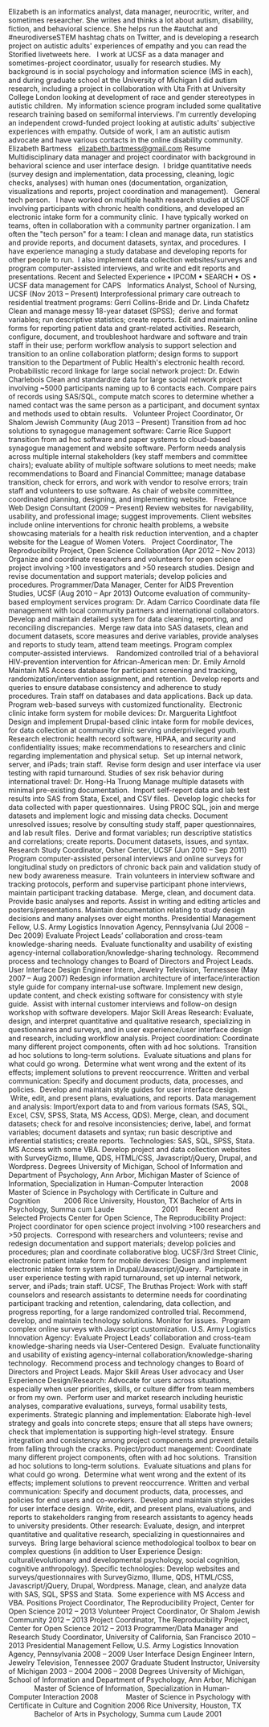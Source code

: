 Elizabeth is an informatics analyst, data manager, neurocritic, writer, and sometimes researcher. She writes and thinks a lot about autism, disability, fiction, and behavioral science. She helps run the #autchat and #neurodiverseSTEM hashtag chats on Twitter, and is developing a research project on autistic adults' experiences of empathy and you can read the Storified livetweets here.
 
I work at UCSF as a data manager and sometimes-project coordinator, usually for research studies. My background is in social psychology and information science (MS in each), and during graduate school at the University of Michigan I did autism research, including a project in collaboration with Uta Frith at University College London looking at development of race and gender stereotypes in autistic children.  My information science program included some qualitative research training based on semiformal interviews. I'm currently developing an independent crowd-funded project looking at autistic adults' subjective experiences with empathy. Outside of work, I am an autistic autism advocate and have various contacts in the online disability community. 
 
Elizabeth Bartmess
 
elizabeth.bartmess@gmail.com 
Resume
Multidisciplinary data manager and project coordinator with background in behavioral science and user interface design.  
I bridge quantitative needs (survey design and implementation, data processing, cleaning, logic checks, analyses) with human ones (documentation, organization, visualizations and reports, project coordination and management). 
 
General tech person. 
 
I have worked on multiple health research studies at USCF involving participants with chronic health conditions, and developed an electronic intake form for a community clinic.  I have typically worked on teams, often in collaboration with a community partner organization. I am often the "tech person" for a team: I clean and manage data, run statistics and provide reports, and document datasets, syntax, and procedures.  I have experience managing a study database and developing reports for other people to run.  I also implement data collection websites/surveys and program computer-assisted interviews, and write and edit reports and presentations.
Recent and Selected Experience
	•	IPCOM
	•	SEARCH
	•	OS
	•	UCSF data management for CAPS
 
Informatics Analyst, School of Nursing, UCSF (Nov 2013 – Present)
Interprofessional primary care outreach to residential treatment programs: Gerri Collins-Bride and Dr. Linda Chafetz
Clean and manage messy 18-year dataset (SPSS);  derive and format variables; run descriptive statistics; create reports. Edit and maintain online forms for reporting patient data and grant-related activities. Research, configure, document, and troubleshoot hardware and software and train staff in their use; perform workflow analysis to support selection and transition to an online collaboration platform; design forms to support transition to the Department of Public Health's electronic health record. 
 
Probabilistic record linkage for large social network project: Dr. Edwin Charlebois
Clean and standardize data for large social network project involving ~5000 participants naming up to 6 contacts each. Compare pairs of records using SAS/SQL, compute match scores to determine whether a named contact was the same person as a participant, and document syntax and methods used to obtain results. 
 
Volunteer Project Coordinator, Or Shalom Jewish Community (Aug 2013 – Present) 
Transition from ad hoc solutions to synagogue management software: Carrie Rice
Support transition from ad hoc software and paper systems to cloud-based synagogue management and website software. Perform needs analysis across multiple internal stakeholders (key staff members and committee chairs); evaluate ability of multiple software solutions to meet needs; make recommendations to Board and Financial Committee; manage database transition, check for errors, and work with vendor to resolve errors; train staff and volunteers to use software. As chair of website committee, coordinated planning, designing, and implementing website. 
 
Freelance Web Design Consultant (2009 – Present)
Review websites for navigability, usability, and professional image; suggest improvements. Client websites include online interventions for chronic health problems, a website showcasing materials for a health risk reduction intervention, and a chapter website for the League of Women Voters.
 
Project Coordinator, The Reproducibility Project, Open Science Collaboration (Apr 2012 – Nov 2013)
Organize and coordinate researchers and volunteers for open science project involving >100 investigators and >50 research studies. Design and revise documentation and support materials; develop policies and procedures. 
Programmer/Data Manager, Center for AIDS Prevention Studies, UCSF (Aug 2010 – Apr 2013) 
Outcome evaluation of community-based employment services program: Dr. Adam Carrico
Coordinate data file management with local community partners and international collaborators.  Develop and maintain detailed system for data cleaning, reporting, and reconciling discrepancies.  Merge raw data into SAS datasets, clean and document datasets, score measures and derive variables, provide analyses and reports to study team, attend team meetings. Program complex computer-assisted interviews.    
Randomized controlled trial of a behavioral HIV-prevention intervention for African-American men: Dr. Emily Arnold
Maintain MS Access database for participant screening and tracking, randomization/intervention assignment, and retention.  Develop reports and queries to ensure database consistency and adherence to study procedures. Train staff on databases and data applications. Back up data.  Program web-based surveys with customized functionality.  
Electronic clinic intake form system for mobile devices: Dr. Marguerita Lightfoot
Design and implement Drupal-based clinic intake form for mobile devices, for data collection at community clinic serving underprivileged youth. Research electronic health record software, HIPAA, and security and confidentiality issues; make recommendations to researchers and clinic regarding implementation and physical setup.  Set up internal network, server, and iPads; train staff.  Revise form design and user interface via user testing with rapid turnaround. 
Studies of sex risk behavior during international travel: Dr. Hong-Ha Truong
Manage multiple datasets with minimal pre-existing documentation.  Import self-report data and lab test results into SAS from Stata, Excel, and CSV files.  Develop logic checks for data collected with paper questionnaires.  Using PROC SQL, join and merge datasets and implement logic and missing data checks. Document unresolved issues; resolve by consulting study staff, paper questionnaires, and lab result files.  Derive and format variables; run descriptive statistics and correlations; create reports. Document datasets, issues, and syntax.  
Research Study Coordinator, Osher Center, UCSF (Jun 2010 – Sep 2011)
Program computer-assisted personal interviews and online surveys for longitudinal study on predictors of chronic back pain and validation study of new body awareness measure.  Train volunteers in interview software and tracking protocols, perform and supervise participant phone interviews, maintain participant tracking database.  Merge, clean, and document data. Provide basic analyses and reports. Assist in writing and editing articles and posters/presentations. Maintain documentation relating to study design decisions and many analyses over eight months. 
Presidential Management Fellow, U.S. Army Logistics Innovation Agency, Pennsylvania (Jul 2008 – Dec 2009) 
Evaluate Project Leads’ collaboration and cross-team knowledge-sharing needs.  Evaluate functionality and usability of existing agency-internal collaboration/knowledge-sharing technology.  Recommend process and technology changes to Board of Directors and Project Leads.  
User Interface Design Engineer Intern, Jewelry Television, Tennessee (May 2007 – Aug 2007)
Redesign information architecture of interface/interaction style guide for company internal-use software. Implement new design, update content, and check existing software for consistency with style guide.  Assist with internal customer interviews and follow-on design workshop with software developers.
Major Skill Areas
Research: Evaluate, design, and interpret quantitative and qualitative research, specializing in questionnaires and surveys, and in user experience/user interface design and research, including workflow analysis.
Project coordination: Coordinate many different project components, often with ad hoc solutions.  Transition ad hoc solutions to long-term solutions.  Evaluate situations and plans for what could go wrong.  Determine what went wrong and the extent of its effects; implement solutions to prevent reoccurrence.
Written and verbal communication: Specify and document products, data, processes, and policies.  Develop and maintain style guides for user interface design.  Write, edit, and present plans, evaluations, and reports. 
Data management and analysis: Import/export data to and from various formats (SAS, SQL, Excel, CSV, SPSS, Stata, MS Access, QDS). Merge, clean, and document datasets; check for and resolve inconsistencies; derive, label, and format variables; document datasets and syntax; run basic descriptive and inferential statistics; create reports.  
Technologies: SAS, SQL, SPSS, Stata. MS Access with some VBA. Develop project and data collection websites with SurveyGizmo, Illume, QDS, HTML/CSS, Javascript/jQuery, Drupal, and Wordpress. 
Degrees
University of Michigan, School of Information and Department of Psychology, Ann Arbor, Michigan
Master of Science of Information, Specialization in Human-Computer Interaction              2008
Master of Science in Psychology with Certificate in Culture and Cognition            2006
Rice University, Houston, TX
Bachelor of Arts in Psychology, Summa cum Laude                        2001
 
 
 
 
Recent and Selected Projects
Center for Open Science, The Reproducibility Project: Project coordinator for open science project involving >100 researchers and >50 projects.  Correspond with researchers and volunteers; revise and redesign documentation and support materials; develop policies and procedures; plan and coordinate collaborative blog. 
UCSF/3rd Street Clinic, electronic patient intake form for mobile devices: Design and implement electronic intake form system in Drupal/Javascript/jQuery.  Participate in user experience testing with rapid turnaround, set up internal network, server, and iPads; train staff.
UCSF, The Bruthas Project: Work with staff counselors and research assistants to determine needs for coordinating participant tracking and retention, calendaring, data collection, and progress reporting, for a large randomized controlled trial. Recommend, develop, and maintain technology solutions. Monitor for issues.  Program complex online surveys with Javascript customization. 
U.S. Army Logistics Innovation Agency: Evaluate Project Leads’ collaboration and cross-team knowledge-sharing needs via User-Centered Design.  Evaluate functionality and usability of existing agency-internal collaboration/knowledge-sharing technology.  Recommend process and technology changes to Board of Directors and Project Leads.
Major Skill Areas
User advocacy and User Experience Design/Research: Advocate for users across situations, especially when user priorities, skills, or culture differ from team members or from my own.  Perform user and market research including heuristic analyses, comparative evaluations, surveys, formal usability tests, experiments.
Strategic planning and implementation: Elaborate high-level strategy and goals into concrete steps; ensure that all steps have owners; check that implementation is supporting high-level strategy.  Ensure integration and consistency among project components and prevent details from falling through the cracks. 
Project/product management: Coordinate many different project components, often with ad hoc solutions.  Transition ad hoc solutions to long-term solutions.  Evaluate situations and plans for what could go wrong.  Determine what went wrong and the extent of its effects; implement solutions to prevent reoccurrence.
Written and verbal communication: Specify and document products, data, processes, and policies for end users and co-workers.  Develop and maintain style guides for user interface design.  Write, edit, and present plans, evaluations, and reports to stakeholders ranging from research assistants to agency heads to university presidents. 
Other research: Evaluate, design, and interpret quantitative and qualitative research, specializing in questionnaires and surveys.  Bring large behavioral science methodological toolbox to bear on complex questions (in addition to User Experience Design: cultural/evolutionary and developmental psychology, social cognition, cognitive anthropology). 
Specific technologies: Develop websites and surveys/questionnaires with SurveyGizmo, Illume, QDS, HTML/CSS, Javascript/jQuery, Drupal, Wordpress. Manage, clean, and analyze data with SAS, SQL, SPSS and Stata.  Some experience with MS Access and VBA. 
Positions
Project Coordinator, The Reproducibility Project, Center for Open Science
2012 – 2013
Volunteer Project Coordinator, Or Shalom Jewish Community
2012 – 2013
Project Coordinator, The Reproducibility Project, Center for Open Science
2012 – 2013
Programmer/Data Manager and Research Study Coordinator, University of California, San Francisco
2010 – 2013
Presidential Management Fellow, U.S. Army Logistics Innovation Agency, Pennsylvania
2008 – 2009
User Interface Design Engineer Intern, Jewelry Television, Tennessee
2007
Graduate Student Instructor, University of Michigan
2003 – 2004
2006 – 2008
Degrees
University of Michigan, School of Information and Department of Psychology, Ann Arbor, Michigan
 
             Master of Science of Information, Specialization in Human-Computer Interaction
2008
             Master of Science in Psychology with Certificate in Culture and Cognition
2006
Rice University, Houston, TX
 
             Bachelor of Arts in Psychology, Summa cum Laude
2001
 
 
 